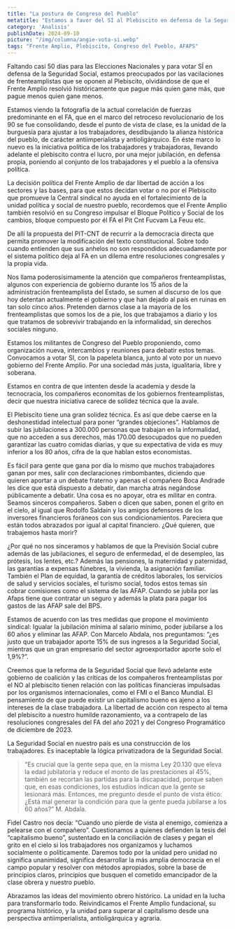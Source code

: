 ```yaml
---
title: "La postura de Congreso del Pueblo"
metatitle: "Estamos a favor del SÍ al Plebiscito en defensa de la Seguridad Social, junto al voto por reconquistar un nuevo gobierno del Frente Amplio, por una sociedad más justa, igualitaria, libre y soberana."
category: 'Analisis'
publishDate: 2024-09-10
picture: "/img/columna/angie-vota-si.webp"
tags: "Frente Amplio, Plebiscito, Congreso del Pueblo, AFAPS"
---
```

Faltando casi 50 días para las Elecciones Nacionales y para votar SÍ en defensa de la Seguridad Social, estamos preocupados por las vacilaciones de frenteamplistas que se oponen al Plebiscito, olvidándose de que el Frente Amplio resolvió históricamente que pague más quien gane más, que pague menos quien gane menos.

Estamos viendo la fotografía de la actual correlación de fuerzas predominante en el FA, que en el marco del retroceso revolucionario de los 90 se fue consolidando, desde el punto de vista de clase, es la unidad de la burguesía para ajustar a los trabajadores, desdibujando la alianza histórica del pueblo, de carácter antiimperialista y antioligárquico.  En éste marco lo nuevo es la iniciativa política de los trabajadores y trabajadoras, llevando adelante el plebiscito contra el lucro, por una mejor jubilación, en defensa propia, poniendo al conjunto de los trabajadores y el pueblo a la ofensiva política.

La decisión política del Frente Amplio de dar libertad de acción a los sectores y  las bases, para que estos decidan votar o no por el Plebiscito que promueve la Central sindical no ayuda en el fortalecimiento de la unidad política y social de nuestro pueblo, recordemos que el Frente Amplio también resolvió en su Congreso impulsar el Bloque Político y Social de los cambios, bloque compuesto por él FA el Pit Cnt Fucvam La Feuu etc.

De allí la propuesta del PIT-CNT  de recurrir a la democracia directa que permita promover la modificación del texto constitucional. Sobre todo cuando entienden que sus anhelos no son respondidos adecuadamente por el sistema político deja al FA en un dilema entre resoluciones congresales y la propia vida.

Nos llama poderosísimamente la atención que compañeros frenteamplistas, algunos con experiencia de gobierno durante los 15 años de la administración frenteamplista del Estado, se sumen al discurso de los que hoy detentan actualmente el gobierno y que han dejado al país en ruinas en tan solo cinco años. Pretenden darnos clase a la mayoría de los frenteamplistas que somos los de a pie, los que trabajamos a diario y los que tratamos de sobrevivir trabajando en la informalidad, sin derechos sociales ninguno.

Estamos los militantes de Congreso del Pueblo proponiendo, como organización nueva, intercambios y reuniones para debatir estos temas. Convocamos a votar SI, con la papeleta blanca, junto al voto por un nuevo gobierno del Frente Amplio. Por una sociedad más justa, igualitaria, libre y soberana.

Estamos en contra de que intenten desde la academia y desde la tecnocracia, los compañeros economitas de los gobiernos frenteamplistas, decir que nuestra iniciativa carece de solidez técnica que la avale.

El Plebiscito tiene una gran solidez técnica. Es así que debe caerse en la deshonestidad intelectual para poner “grandes objeciones”. Hablamos de subir las jubilaciones a 300.000 personas que trabajan en la informalidad, que no acceden a sus derechos, más 170.00 desocupados que no pueden garantizar las cuatro comidas diarias, y que su expectativa de vida es muy inferior a los 80 años, cifra de la que hablan estos economistas.

Es fácil para gente que gana por día lo mismo que muchos trabajadores ganan por mes, salir con declaraciones rimbombantes, diciendo que quieren aportar a un debate fraterno y apenas el compañero Boca Andrade les dice que está dispuesto a debatir, dan marcha atrás negándose públicamente a debatir. Una cosa es no apoyar, otra es militar en contra.
Seamos sinceros compañeros. Saben o dicen que saben, ponen el grito en el cielo, al igual que Rodolfo Saldain y los amigos defensores de los inversores financieros foráneos con sus condicionamientos. Pareciera que están todos abrazados por igual al capital financiero. ¿Qué quieren, que trabajemos hasta morir?

¿Por qué no nos sinceramos y hablamos de que la Previsión Social cubre además de las jubilaciones, el seguro de enfermedad, el de desempleo, las prótesis, los lentes, etc.? Además las pensiones, la maternidad y paternidad, las garantías a expensas fúnebres, la vivienda, la asignación familiar. También el Plan de equidad, la garantía de créditos laborales, los servicios de salud y servicios sociales, el turismo social, todos estos temas sin cobrar comisiones como el sistema de las AFAP. Cuando se jubila por las Afaps tiene que contratar un seguro y además la plata para pagar los gastos de las AFAP sale del BPS.

Estamos de acuerdo con las tres medidas que propone el movimiento sindical: Igualar la jubilación mínima al salario mínimo, poder jubilarse a los 60 años y eliminar las AFAP. Con Marcelo Abdala, nos preguntamos: “¿es justo que un trabajador aporte 15% de sus ingresos a la Seguridad Social, mientras que un gran empresario del sector agroexportador aporte solo el 1,9%?”.

Creemos que la reforma de la Seguridad Social que llevó adelante este gobierno de coalición y las críticas de los compañeros frenteamplistas por el NO al plebiscito tienen relación con las políticas financieras impulsadas por los organismos internacionales, como el FMI o el Banco Mundial. El pensamiento de que puede existir un capitalismo bueno es ajeno a los intereses de la clase trabajadora. La libertad de acción con respecto al tema del plebiscito a nuestro humilde razonamiento, va a contrapelo de las resoluciones congresales del FA del año 2021 y del Congreso Programático de diciembre de 2023.

La Seguridad Social en nuestro país es una construcción de los trabajadores. Es inaceptable la lógica privatizadora de la Seguridad Social.

> “Es crucial que la gente sepa que, en la misma Ley 20.130 que eleva la edad jubilatoria y reduce el monto de las prestaciones al 45%, también se recortan las partidas para la discapacidad, porque saben que, en esas condiciones, los estudios indican que la gente se lesionará más. Entonces, me pregunto desde el punto de vista ético: ¿Está mal generar la condición para que la gente pueda jubilarse a los 60 años?” M. Abdala.

Fidel Castro nos decía: “Cuando uno pierde de vista al enemigo, comienza a pelearse con el compañero”. Cuestionamos a quienes defienden la tesis del “capitalismo bueno”, sustentado en la conciliación de clases y pegan el grito en el cielo si los trabajadores nos organizamos y luchamos socialmente o políticamente. Daremos todo por la unidad pero unidad no significa unanimidad, significa desarrollar la más amplia democracia en el campo popular y resolver con métodos apropiados, sobre la base de principios claros, principios que busquen el cometido emancipador de la clase obrera y nuestro pueblo.

Abrazamos las ideas del movimiento obrero histórico. La unidad en la lucha para transformarlo todo. Reivindicamos el Frente Amplio fundacional, su programa histórico, y la unidad para superar al capitalismo desde una perspectiva antiimperialista, antioligárquica y agraria.